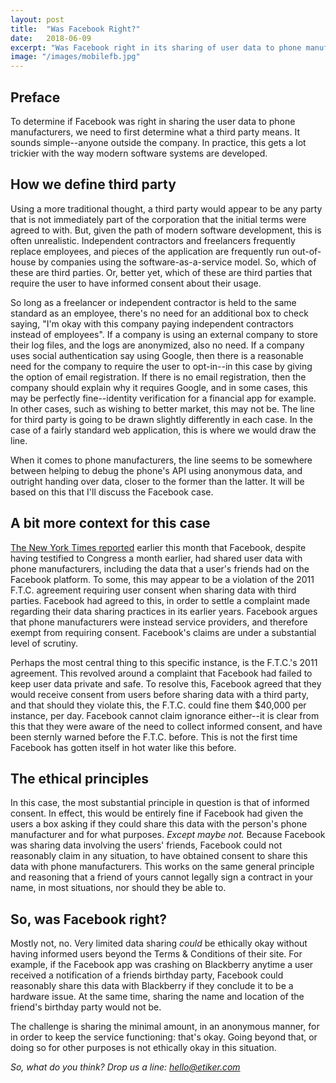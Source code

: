 ```yaml
---
layout: post
title:  "Was Facebook Right?"
date:   2018-06-09
excerpt: "Was Facebook right in its sharing of user data to phone manufacturers? How do we define third party? Etiker Founder Erik Partridge weights in."
image: "/images/mobilefb.jpg"
---
```



## Preface
To determine if Facebook was right in sharing the user data to phone manufacturers, we need to first determine what a third party means. It sounds simple--anyone outside the company. In practice, this gets a lot trickier with the way modern software systems are developed.

## How we define third party
Using a more traditional thought, a third party would appear to be any party that is not immediately part of the corporation that the initial terms were agreed to with. But, given the path of modern software development, this is often unrealistic. Independent contractors and freelancers frequently replace employees, and pieces of the application are frequently run out-of-house by companies using the software-as-a-service model. So, which of these are third parties. Or, better yet, which of these are third parties that require the user to have informed consent about their usage.

So long as a freelancer or independent contractor is held to the same standard as an employee, there's no need for an additional box to check saying, "I'm okay with this company paying independent contractors instead of employees". If a company is using an external company to store their log files, and the logs are anonymized, also no need. If a company uses social authentication say using Google, then there is a reasonable need for the company to require the user to opt-in--in this case by giving the option of email registration. If there is no email registration, then the company should explain why it requires Google, and in some cases, this may be perfectly fine--identity verification for a financial app for example. In other cases, such as wishing to better market, this may not be. The line for third party is going to be drawn slightly differently in each case. In the case of a fairly standard web application, this is where we would draw the line. 

When it comes to phone manufacturers, the line seems to be somewhere between helping to debug the phone's API using anonymous data, and outright handing over data, closer to the former than the latter. It will be based on this that I'll discuss the Facebook case.

## A bit more context for this case
[The New York Times reported](https://www.nytimes.com/interactive/2018/06/03/technology/facebook-device-partners-users-friends-data.html) earlier this month that Facebook, despite having testified to Congress a month earlier, had shared user data with phone manufacturers, including the data that a user's friends had on the Facebook platform. To some, this may appear to be a violation of the 2011 F.T.C. agreement requiring user consent when sharing data with third parties. Facebook had agreed to this, in order to settle a complaint made regarding their data sharing practices in its earlier years. Facebook argues that phone manufacturers were instead service providers, and therefore exempt from requiring consent. Facebook's claims are under a substantial level of scrutiny.

Perhaps the most central thing to this specific instance, is the F.T.C.'s 2011 agreement. This revolved around a complaint that Facebook had failed to keep user data private and safe. To resolve this, Facebook agreed that they would receive consent from users before sharing data with a third party, and that should they violate this, the F.T.C. could fine them $40,000 per instance, per day. Facebook cannot claim ignorance either--it is clear from this that they were aware of the need to collect informed consent, and have been sternly warned before the F.T.C. before. This is not the first time Facebook has gotten itself in hot water like this before.

## The ethical principles
In this case, the most substantial principle in question is that of informed consent. In effect, this would be entirely fine if Facebook had given the users a box asking if they could share this data with the person's phone manufacturer and for what purposes. _Except maybe not._ Because Facebook was sharing data involving the users' friends, Facebook could not reasonably claim in any situation, to have obtained consent to share this data with phone manufacturers. This works on the same general principle and reasoning that a friend of yours cannot legally sign a contract in your name, in most situations, nor should they be able to.

## So, was Facebook right?
Mostly not, no. Very limited data sharing _could_ be ethically okay without having informed users beyond the Terms &amp; Conditions of their site. For example, if the Facebook app was crashing on Blackberry anytime a user received a notification of a friends birthday party, Facebook could reasonably share this data with Blackberry if they conclude it to be a hardware issue. At the same time, sharing the name and location of the friend's birthday party would not be. 

The challenge is sharing the minimal amount, in an anonymous manner, for in order to keep the service functioning: that's okay. Going beyond that, or doing so for other purposes is not ethically okay in this situation.

_So, what do you think? Drop us a line: [hello@etiker.com](mailto:hello@etiker.com)_